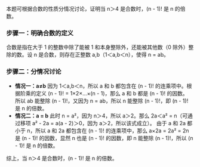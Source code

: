 本题可根据合数的性质分情况讨论，证明当 n＞4 是合数时，(n - 1)! 是 n 的倍数。

### 步骤一：明确合数的定义
合数是指在大于 1 的整数中除了能被 1 和本身整除外，还能被其他数（0 除外）整除的数。设 n 是合数，则存在正整数 a,b（1＜a,b＜n），使得 n = ab。

### 步骤二：分情况讨论
- **情况一：a≠b**
因为 1＜a,b＜n，所以 a 和 b 都包含在 (n - 1)! 的连乘项中。根据阶乘的定义 (n - 1)! = 1×2×…×(n - 1)，那么 a 和 b 都是 (n - 1)! 的因数。
所以 ab 能整除 (n - 1)!，又因为 n = ab，所以 n 能整除 (n - 1)!，即 (n - 1)! 是 n 的倍数。
- **情况二：a = b**
此时 n = a²，因为 n＞4，所以 a＞2。那么 2a＜a² = n（可通过移项 a² - 2a = a(a - 2)＞0，因为 a＞2，所以该式成立）。
由于 a 和 2a 都小于 n，所以 a 和 2a 都包含在 (n - 1)! 的连乘项中，那么 a×2a = 2a² = 2n 是 (n - 1)! 的因数，显然 n 也是 (n - 1)! 的因数，即 n 能整除 (n - 1)!，所以 (n - 1)! 是 n 的倍数。

综上，当 n＞4 是合数时，(n - 1)! 是 n 的倍数。 